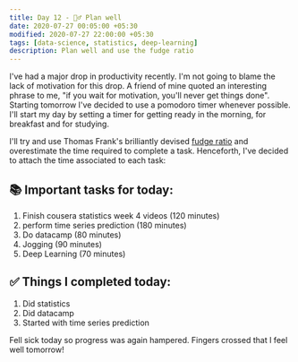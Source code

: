 ```yaml
---
title: Day 12 - 🙇‍♂️ Plan well
date: 2020-07-27 00:05:00 +05:30
modified: 2020-07-27 22:00:00 +05:30
tags: [data-science, statistics, deep-learning]
description: Plan well and use the fudge ratio
---
```


I've had a major drop in productivity recently. I'm not going to blame the lack of motivation for this drop. A friend of mine quoted an interesting phrase to me, "if you wait for motivation, you'll never get things done". Starting tomorrow I've decided to use a pomodoro timer whenever possible. I'll start my day by setting a timer for getting ready in the morning, for breakfast and for studying. 

I'll try and use Thomas Frank's brilliantly devised <a href='https://collegeinfogeek.com/never-run-late-again/' target='_blank' rel='noopener'>fudge ratio</a> and overestimate the time required to complete a task. Henceforth, I've decided to attach the time associated to each task:

## 📚 Important tasks for today:
1. Finish cousera statistics week 4 videos (120 minutes)
2. perform time series prediction (180 minutes)
3. Do datacamp (80 minutes)
4. Jogging (90 minutes)
5. Deep Learning (70 minutes)

## ✅ Things I completed today:
1. Did statistics
2. Did datacamp
3. Started with time series prediction

Fell sick today so progress was again hampered. Fingers crossed that I feel well tomorrow!
